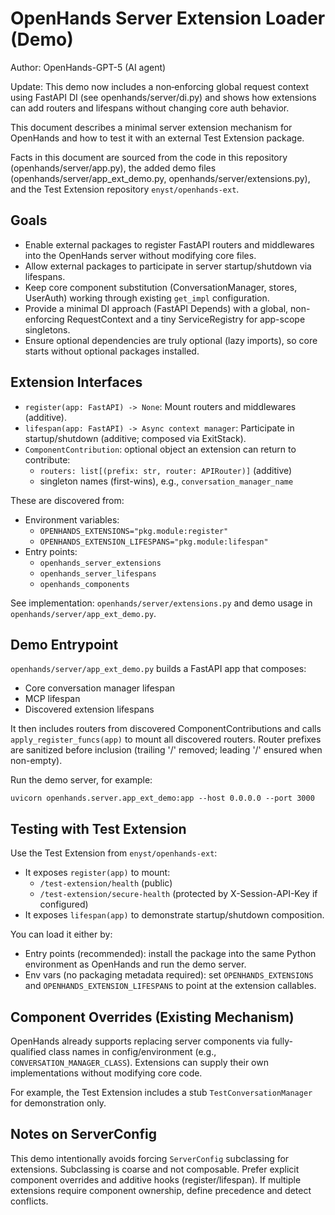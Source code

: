 # OpenHands Server Extension Loader (Demo)

Author: OpenHands-GPT-5 (AI agent)

Update: This demo now includes a non‑enforcing global request context using FastAPI DI (see openhands/server/di.py) and shows how extensions can add routers and lifespans without changing core auth behavior.

This document describes a minimal server extension mechanism for OpenHands and how to test it with an external Test Extension package.

Facts in this document are sourced from the code in this repository (openhands/server/app.py), the added demo files (openhands/server/app_ext_demo.py, openhands/server/extensions.py), and the Test Extension repository `enyst/openhands-ext`.

## Goals

- Enable external packages to register FastAPI routers and middlewares into the OpenHands server without modifying core files.
- Allow external packages to participate in server startup/shutdown via lifespans.
- Keep core component substitution (ConversationManager, stores, UserAuth) working through existing `get_impl` configuration.
- Provide a minimal DI approach (FastAPI Depends) with a global, non-enforcing RequestContext and a tiny ServiceRegistry for app-scope singletons.
- Ensure optional dependencies are truly optional (lazy imports), so core starts without optional packages installed.

## Extension Interfaces

- `register(app: FastAPI) -> None`: Mount routers and middlewares (additive).
- `lifespan(app: FastAPI) -> Async context manager`: Participate in startup/shutdown (additive; composed via ExitStack).
- `ComponentContribution`: optional object an extension can return to contribute:
  - `routers: list[(prefix: str, router: APIRouter)]` (additive)
  - singleton names (first-wins), e.g., `conversation_manager_name`

These are discovered from:
- Environment variables:
  - `OPENHANDS_EXTENSIONS="pkg.module:register"`
  - `OPENHANDS_EXTENSION_LIFESPANS="pkg.module:lifespan"`
- Entry points:
  - `openhands_server_extensions`
  - `openhands_server_lifespans`
  - `openhands_components`

See implementation: `openhands/server/extensions.py` and demo usage in `openhands/server/app_ext_demo.py`.

## Demo Entrypoint

`openhands/server/app_ext_demo.py` builds a FastAPI app that composes:
- Core conversation manager lifespan
- MCP lifespan
- Discovered extension lifespans

It then includes routers from discovered ComponentContributions and calls `apply_register_funcs(app)` to mount all discovered routers. Router prefixes are sanitized before inclusion (trailing '/' removed; leading '/' ensured when non-empty).

Run the demo server, for example:

```
uvicorn openhands.server.app_ext_demo:app --host 0.0.0.0 --port 3000
```

## Testing with Test Extension

Use the Test Extension from `enyst/openhands-ext`:
- It exposes `register(app)` to mount:
  - `/test-extension/health` (public)
  - `/test-extension/secure-health` (protected by X-Session-API-Key if configured)
- It exposes `lifespan(app)` to demonstrate startup/shutdown composition.

You can load it either by:
- Entry points (recommended): install the package into the same Python environment as OpenHands and run the demo server.
- Env vars (no packaging metadata required): set `OPENHANDS_EXTENSIONS` and `OPENHANDS_EXTENSION_LIFESPANS` to point at the extension callables.

## Component Overrides (Existing Mechanism)

OpenHands already supports replacing server components via fully-qualified class names in config/environment (e.g., `CONVERSATION_MANAGER_CLASS`). Extensions can supply their own implementations without modifying core code.

For example, the Test Extension includes a stub `TestConversationManager` for demonstration only.

## Notes on ServerConfig

This demo intentionally avoids forcing `ServerConfig` subclassing for extensions. Subclassing is coarse and not composable. Prefer explicit component overrides and additive hooks (register/lifespan). If multiple extensions require component ownership, define precedence and detect conflicts.

